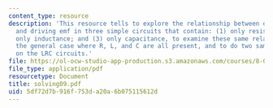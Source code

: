 ```yaml
---
content_type: resource
description: 'This resource tells to explore the relationship between driven current
  and driving emf in three simple circuits that contain: (1) only resistance; (2)
  only inductance; and (3) only capacitance, to examine these same relationships in
  the general case where R, L, and C are all present, and to do two sample problems
  on the LRC circuits.'
file: https://ol-ocw-studio-app-production.s3.amazonaws.com/courses/8-02-physics-ii-electricity-and-magnetism-spring-2007/5df72d7b916f753da20a6b075115612d_solving09.pdf
file_type: application/pdf
resourcetype: Document
title: solving09.pdf
uid: 5df72d7b-916f-753d-a20a-6b075115612d
---
```

